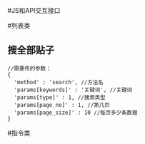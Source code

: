#JS和API交互接口

#列表类
## 搜全部贴子
```
//需要传的参数：
{
  'method' : 'search', //方法名
  'params[keywords]' : '关键词', //关键词
  'params[type]' : 1, //搜索类型
  'params[page_no]' : 1, //第几页
  'params[page_size]' : 10 //每页多少条数据
}
```






#指令类
